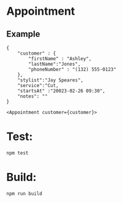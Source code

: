 # Appointment

## Example

    {
        "customer" : {
            "firstName" : "Ashley",
            "lastName":"Jones",
            "phoneNumber" : "(132) 555-0123"
        },
        "stylist":"Jay Speares",
        "service":"Cut,
        "startsAt" :"20023-02-26 09:30",
        "notes": ""
    }

    <Appointment customer={customer}>

# Test:

    npm test

# Build:

    npm run build
